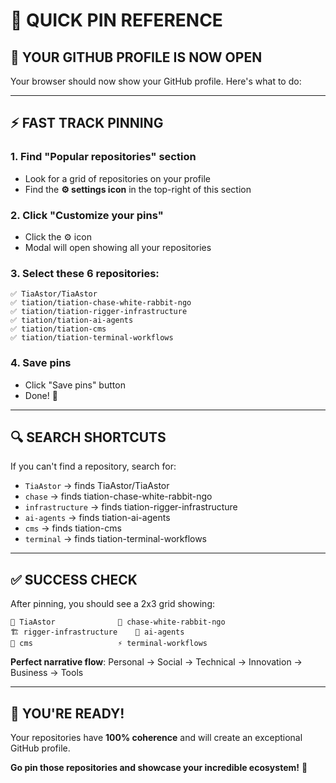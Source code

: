 # 📌 QUICK PIN REFERENCE

## 🚀 **YOUR GITHUB PROFILE IS NOW OPEN**

Your browser should now show your GitHub profile. Here's what to do:

---

## ⚡ **FAST TRACK PINNING**

### **1. Find "Popular repositories" section**
- Look for a grid of repositories on your profile
- Find the **⚙️ settings icon** in the top-right of this section

### **2. Click "Customize your pins"**
- Click the ⚙️ icon
- Modal will open showing all your repositories

### **3. Select these 6 repositories:**
```
✅ TiaAstor/TiaAstor
✅ tiation/tiation-chase-white-rabbit-ngo
✅ tiation/tiation-rigger-infrastructure
✅ tiation/tiation-ai-agents
✅ tiation/tiation-cms
✅ tiation/tiation-terminal-workflows
```

### **4. Save pins**
- Click "Save pins" button
- Done! 🎉

---

## 🔍 **SEARCH SHORTCUTS**

If you can't find a repository, search for:
- `TiaAstor` → finds TiaAstor/TiaAstor
- `chase` → finds tiation-chase-white-rabbit-ngo
- `infrastructure` → finds tiation-rigger-infrastructure
- `ai-agents` → finds tiation-ai-agents
- `cms` → finds tiation-cms
- `terminal` → finds tiation-terminal-workflows

---

## ✅ **SUCCESS CHECK**

After pinning, you should see a 2x3 grid showing:
```
🌟 TiaAstor              🐰 chase-white-rabbit-ngo
🏗️ rigger-infrastructure    🤖 ai-agents
📝 cms                   ⚡ terminal-workflows
```

**Perfect narrative flow**: Personal → Social → Technical → Innovation → Business → Tools

---

## 🎯 **YOU'RE READY!**

Your repositories have **100% coherence** and will create an exceptional GitHub profile.

**Go pin those repositories and showcase your incredible ecosystem!** 🚀
